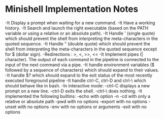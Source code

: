 # Minishell Implementation Notes

-It Display a prompt when waiting for a new command.
-It Have a working history.
-It Search and launch the right executable (based on the PATH variable or using a relative or an absolute path).
-It Handle ’ (single quote) which should prevent the shell from interpreting the meta-characters in the quoted sequence.
-It Handle " (double quote) which should prevent the shell from interpreting the meta-characters in the quoted sequence except for $ (dollar sign).
-Redirections : >, <, >>, <<
-It Implement pipes (| character). The output of each command in the pipeline is connected to the input of the next command via a pipe.
-It handle environment variables ($ followed by a sequence of characters) which should expand to their values.
-It handle $? which should expand to the exit status of the most recently executed foreground pipeline
-It handle ctrl-C, ctrl-D and ctrl-\ which should behave like in bash.
 -In interactive mode:
  -ctrl-C displays a new prompt on a new line.
  -ctrl-D exits the shell.
  -ctrl-\ does nothing.
-It implemented the following builtins:
 -echo with option -n
 -cd with only a relative or absolute path
 -pwd with no options
 -export with no options
 -unset with no options
 -env with no options or arguments
 -exit with no options
